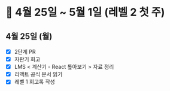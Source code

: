 # 🐯 4월 25일 ~ 5월 1일 (레벨 2 첫 주)

## 4월 25일 (월)

- [x] 2단계 PR
- [x] 자판기 회고
- [x] LMS < 계산기 - React 톺아보기 > 자료 정리
- [x] 리액트 공식 문서 읽기
- [x] 레벨 1 회고록 작성
